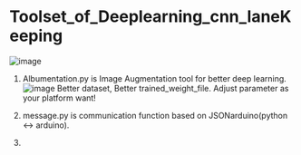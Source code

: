 # Toolset_of_Deeplearning_cnn_laneKeeping
![image](https://github.com/KuriosKat/Deeplearning_cnn_laneKeeping/assets/101084482/609479de-67a5-488e-aa50-565c5adde068)

1. Albumentation.py is Image Augmentation tool for better deep learning.
![image](https://github.com/KuriosKat/Deeplearning_cnn_laneKeeping/assets/101084482/6d0a781f-5429-42e6-88bf-976a1c9e980f)
Better dataset, Better trained_weight_file.
Adjust parameter as your platform want!

2. message.py is communication function based on JSONarduino(python <-> arduino).

3. 


